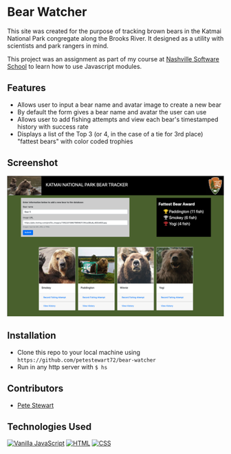 # Bear Watcher

This site was created for the purpose of tracking brown bears in the Katmai National Park congregate along the Brooks River. It designed as a utility with scientists and park rangers in mind.

This project was an assignment as part of my course at [Nashville Software School](http://nashvillesoftwareschool.com/) to learn how to use Javascript modules.

## Features
* Allows user to input a bear name and avatar image to create a new bear
* By default the form gives a bear name and avatar the user can use
* Allows user to add fishing attempts and view each bear's timestamped history with success rate
* Displays a list of the Top 3 (or 4, in the case of a tie for 3rd place) "fattest bears" with color coded trophies

## Screenshot
![screenshot](./images/screenshot.png)

## Installation
* Clone this repo to your local machine using `https://github.com/petestewart72/bear-watcher`
* Run in any http server with `$ hs`

## Contributors
* [Pete Stewart](https://github.com/petestewart72)

## Technologies Used
[![Vanilla JavaScript](https://img.shields.io/badge/JavaScript-2c9fcc?style=flat-square)](#) [![HTML](https://img.shields.io/badge/-HTML-2c9fcc?style=flat-square)](#) [![CSS](https://img.shields.io/badge/-CSS-2c9fcc?style=flat-square)](#)
